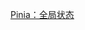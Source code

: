 
<p id="s5MgEGdS7JnSFCuTu3w9EJ">

[Pinia：全局状态](./Pinia%EF%BC%9A%E5%85%A8%E5%B1%80%E7%8A%B6%E6%80%81/index.md)

</p>

<p id="gHoFsmUt2Nz4MRAkBcuV9y">



</p>
